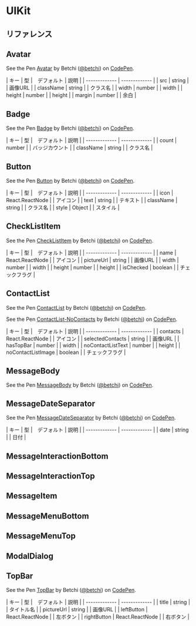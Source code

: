 # UIKit

## リファレンス

## Avatar

<p data-height="300" data-theme-id="31080" data-slug-hash="qXMMNY" data-default-tab="js,result" data-user="betchi" data-embed-version="2" data-pen-title="Avatar" class="codepen">See the Pen <a href="https://codepen.io/betchi/pen/qXMMNY/">Avatar</a> by Betchi (<a href="https://codepen.io/betchi">@betchi</a>) on <a href="https://codepen.io">CodePen</a>.</p>
<script async src="https://production-assets.codepen.io/assets/embed/ei.js"></script>

| キー | 型 |　デフォルト | 説明 |
| ------------- | ------------- |
| src | string | | 画像URL |
| className | string | | クラス名 |
| width | number | | width |
| height | number | | height |
| margin | number | | 余白 |

## Badge

<p data-height="300" data-theme-id="31080" data-slug-hash="oePaRL" data-default-tab="js,result" data-user="betchi" data-embed-version="2" data-pen-title="Badge" class="codepen">See the Pen <a href="https://codepen.io/betchi/pen/oePaRL/">Badge</a> by Betchi (<a href="https://codepen.io/betchi">@betchi</a>) on <a href="https://codepen.io">CodePen</a>.</p>
<script async src="https://production-assets.codepen.io/assets/embed/ei.js"></script>

| キー | 型 |　デフォルト | 説明 |
| ------------- | ------------- |
| count | number | | バッジカウント |
| className | string | | クラス名 |

## Button

<p data-height="300" data-theme-id="31080" data-slug-hash="BdOqgr" data-default-tab="js,result" data-user="betchi" data-embed-version="2" data-pen-title="Button" class="codepen">See the Pen <a href="https://codepen.io/betchi/pen/BdOqgr/">Button</a> by Betchi (<a href="https://codepen.io/betchi">@betchi</a>) on <a href="https://codepen.io">CodePen</a>.</p>
<script async src="https://production-assets.codepen.io/assets/embed/ei.js"></script>

| キー | 型 |　デフォルト | 説明 |
| ------------- | ------------- |
| icon | React.ReactNode | | アイコン |
| text | string | | テキスト |
| className | string | | クラス名 |
| style | Object | | スタイル |

## CheckListItem

<p data-height="300" data-theme-id="31080" data-slug-hash="BdOGBr" data-default-tab="js,result" data-user="betchi" data-embed-version="2" data-pen-title="CheckListItem" class="codepen">See the Pen <a href="https://codepen.io/betchi/pen/BdOGBr/">CheckListItem</a> by Betchi (<a href="https://codepen.io/betchi">@betchi</a>) on <a href="https://codepen.io">CodePen</a>.</p>
<script async src="https://production-assets.codepen.io/assets/embed/ei.js"></script>

| キー | 型 |　デフォルト | 説明 |
| ------------- | ------------- |
| name | React.ReactNode | | アイコン |
| pictureUrl | string | | 画像URL |
| width | number | | width |
| height | number | | height |
| isChecked | boolean | | チェックフラグ |

## ContactList

<p data-height="300" data-theme-id="31080" data-slug-hash="rzZQVB" data-default-tab="js,result" data-user="betchi" data-embed-version="2" data-pen-title="ContactList" class="codepen">See the Pen <a href="https://codepen.io/betchi/pen/rzZQVB/">ContactList</a> by Betchi (<a href="https://codepen.io/betchi">@betchi</a>) on <a href="https://codepen.io">CodePen</a>.</p>
<script async src="https://production-assets.codepen.io/assets/embed/ei.js"></script>

<p data-height="300" data-theme-id="31080" data-slug-hash="QMVJdo" data-default-tab="js,result" data-user="betchi" data-embed-version="2" data-pen-title="ContactList-NoContacts" class="codepen">See the Pen <a href="https://codepen.io/betchi/pen/QMVJdo/">ContactList-NoContacts</a> by Betchi (<a href="https://codepen.io/betchi">@betchi</a>) on <a href="https://codepen.io">CodePen</a>.</p>
<script async src="https://production-assets.codepen.io/assets/embed/ei.js"></script>

| キー | 型 |　デフォルト | 説明 |
| ------------- | ------------- |
| contacts | React.ReactNode | | アイコン |
| selectedContacts | string | | 画像URL |
| hasTopBar | number | | width |
| noContactListText | number | | height |
| noContactListImage | boolean | | チェックフラグ |

## MessageBody

<p data-height="300" data-theme-id="31080" data-slug-hash="gxdQvj" data-default-tab="js,result" data-user="betchi" data-embed-version="2" data-pen-title="MessageBody" class="codepen">See the Pen <a href="https://codepen.io/betchi/pen/gxdQvj/">MessageBody</a> by Betchi (<a href="https://codepen.io/betchi">@betchi</a>) on <a href="https://codepen.io">CodePen</a>.</p>
<script async src="https://production-assets.codepen.io/assets/embed/ei.js"></script>

## MessageDateSeparator

<p data-height="300" data-theme-id="31080" data-slug-hash="jLvQzg" data-default-tab="js,result" data-user="betchi" data-embed-version="2" data-pen-title="MessageDateSeparator" class="codepen">See the Pen <a href="https://codepen.io/betchi/pen/jLvQzg/">MessageDateSeparator</a> by Betchi (<a href="https://codepen.io/betchi">@betchi</a>) on <a href="https://codepen.io">CodePen</a>.</p>
<script async src="https://production-assets.codepen.io/assets/embed/ei.js"></script>

| キー | 型 |　デフォルト | 説明 |
| ------------- | ------------- |
| date | string | | 日付 |

## MessageInteractionBottom

## MessageInteractionTop

## MessageItem

## MessageMenuBottom

## MessageMenuTop

## ModalDialog




## TopBar

<p data-height="300" data-theme-id="31080" data-slug-hash="wqErer" data-default-tab="js,result" data-user="betchi" data-embed-version="2" data-pen-title="TopBar" class="codepen">See the Pen <a href="https://codepen.io/betchi/pen/wqErer/">TopBar</a> by Betchi (<a href="https://codepen.io/betchi">@betchi</a>) on <a href="https://codepen.io">CodePen</a>.</p>
<script async src="https://production-assets.codepen.io/assets/embed/ei.js"></script>


| キー | 型 |　デフォルト | 説明 |
| ------------- | ------------- |
| title | string | | タイトル名 |
| pictureUrl | string | | 画像URL |
| leftButton | React.ReactNode | | 左ボタン |
| rightButton | React.ReactNode | | 右ボタン |
